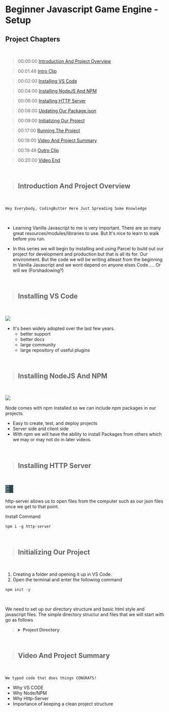 # Beginner Javascript Game Engine - Setup

## Project Chapters

<br/>

> 00:00:00 [Introduction And Project Overview](#introduction-and-project-overview)

> 00:01:48 [Intro Clip]()

> 00:02:00 [Installing VS Code](#installing-vs-code)

> 00:04:00 [Installing NodeJS And NPM](#installing-nodejs-and-npm)

> 00:06:00 [Installing HTTP Server](#installing-http-server)

> 00:08:00 [Updating Our Package.json](#updating-our-package.json)

> 00:09:00 [Initializing Our Project](#initializing-our-project)

> 00:17:00 [Running The Project](#running-the-project)

> 00:19:00 [Video And Project Summary](#video-and-project-summary)

> 00:19:48 [Outro Clip]()

> 00:20:00 [Video End]()

</br>

> ## Introduction And Project Overview

</br>

    Hey Everybody, CodingButter Here Just Spreading Some Knowledge

</br>

- Learning Vanilla Javascript to me is very important. There are so many great resources/modules/libraries to use. But It's nice to learn to walk before you run.

- In this series we will begin by installing and using Parcel to build out our project for development and production but that is all its for. Our environment. But the code we will be writing atleast from the beginning in Vanilla Javascript and we wont depend on anyone elses Code..... Or will we (Forshadowing?)

</br>

> ## Installing VS Code

</br>

<a style="color:white" href="https://code.visualstudio.com/download"><img src="https://upload.wikimedia.org/wikipedia/commons/9/9a/Visual_Studio_Code_1.35_icon.svg" alt="VS-Code-Download" width="25"> Visual Studio Code</a>

- It's been widely adopted over the last few years.
  - better support
  - better docs
  - large community
  - large repository of useful plugins

</br>

> ## Installing NodeJS And NPM

</br>

<a style="color:white" href="https://nodejs.org/en/download/"><img src="https://cdn.worldvectorlogo.com/logos/nodejs.svg" alt="VS-Code-Download" width="100"></a>

Node comes with npm installed so we can include npm packages in our projects.

- Easy to create, test, and deploy projects
- Server side and client side
- With npm we will have the ability to install Packages from others which we may or may not do in later videos.

</br>

> ## Installing HTTP Server

</br>

<a style="color:white" href="https://www.npmjs.com/package/http-server"><img src="/Resources/data-server.png" alt="Http-Server" width="25"> HTTP-Server</a>

http-server allows us to open files from the computer such as our json files once we get to that point.

Install Command

    npm i -g http-server


</br>

> ## Initializing Our Project

</br>

1. Creating a folder and opening it up in VS Code.
2. Open the terminal and enter the following command

```
npm init -y
```

<br>

We need to set up our directory structure and basic html style and javascript files. The simple directory structur and files that we will start with go as follows
<blockquote>
<details>

<summary>
<b>
  Project Directory
</b>
</summary>

<blockquote>

<details>


<summary>package.js</summary>

```json
{
  "name": "javsacript-game-engine",
  "version": "1.0.0",
  "description": "",
  "main": "index.js",
  "scripts": {
    "start":"http-server ./"
  },
  "author": "",
  "license": "ISC"
}
  ```


</details>

<details><summary>index.html</summary>
      
```html
<html>
    <head>
        <title>Javascript Game Engine</title>
        <link rel="stylesheet" href="src/style.css"/>
    </head>
    <body>
        <script type="module" src="src/app.js"></script>
    </body>
</html>
```

</details>

<details><summary><b>src</b></summary>

<blockquote>

<details><summary>app.js</summary>

```js
const app = document.createElement("div")
app.id = "app"
document.body.appendChild(app)
```

</details>
<details><summary>style.css</summary>

```css
html,
body {
  margin: 0;
  padding: 0;
}
body {
  display: flex;
  align-items: center;
  justify-content: center;
  background: #666;
}
#app {
  background: white;
  width: 50%;
  height: 50%;
}
```

</details>

</blockquote>

</details>

</blockquote>

</details>

</blockquote>

<br>

> ## Video And Project Summary

</br>

    We typed code that does things CONGRATS!

- Why VS CODE
- Why Node/NPM
- Why Http-Server
- Importance of keeping a clean project structure
